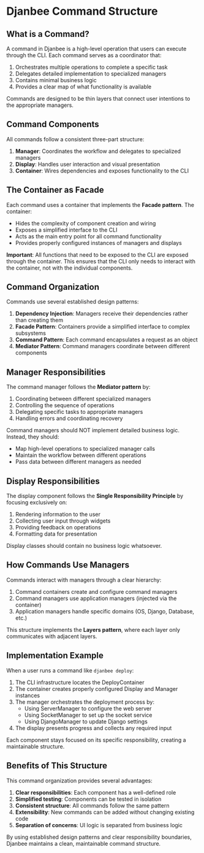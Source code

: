 # Djanbee Command Structure

## What is a Command?

A command in Djanbee is a high-level operation that users can execute through the CLI. Each command serves as a coordinator that:

1. Orchestrates multiple operations to complete a specific task
2. Delegates detailed implementation to specialized managers
3. Contains minimal business logic
4. Provides a clear map of what functionality is available

Commands are designed to be thin layers that connect user intentions to the appropriate managers.

## Command Components

All commands follow a consistent three-part structure:

1. **Manager**: Coordinates the workflow and delegates to specialized managers
2. **Display**: Handles user interaction and visual presentation
3. **Container**: Wires dependencies and exposes functionality to the CLI

## The Container as Facade

Each command uses a container that implements the **Facade pattern**. The container:

- Hides the complexity of component creation and wiring
- Exposes a simplified interface to the CLI
- Acts as the main entry point for all command functionality
- Provides properly configured instances of managers and displays

**Important**: All functions that need to be exposed to the CLI are exposed through the container. This ensures that the CLI only needs to interact with the container, not with the individual components.

## Command Organization

Commands use several established design patterns:

1. **Dependency Injection**: Managers receive their dependencies rather than creating them
2. **Facade Pattern**: Containers provide a simplified interface to complex subsystems
3. **Command Pattern**: Each command encapsulates a request as an object
4. **Mediator Pattern**: Command managers coordinate between different components

## Manager Responsibilities

The command manager follows the **Mediator pattern** by:

1. Coordinating between different specialized managers
2. Controlling the sequence of operations
3. Delegating specific tasks to appropriate managers
4. Handling errors and coordinating recovery

Command managers should NOT implement detailed business logic. Instead, they should:
- Map high-level operations to specialized manager calls
- Maintain the workflow between different operations
- Pass data between different managers as needed

## Display Responsibilities

The display component follows the **Single Responsibility Principle** by focusing exclusively on:

1. Rendering information to the user
2. Collecting user input through widgets
3. Providing feedback on operations
4. Formatting data for presentation

Display classes should contain no business logic whatsoever.

## How Commands Use Managers

Commands interact with managers through a clear hierarchy:

1. Command containers create and configure command managers
2. Command managers use application managers (injected via the container)
3. Application managers handle specific domains (OS, Django, Database, etc.)

This structure implements the **Layers pattern**, where each layer only communicates with adjacent layers.

## Implementation Example

When a user runs a command like `djanbee deploy`:

1. The CLI infrastructure locates the DeployContainer
2. The container creates properly configured Display and Manager instances
3. The manager orchestrates the deployment process by:
   - Using ServerManager to configure the web server
   - Using SocketManager to set up the socket service
   - Using DjangoManager to update Django settings
4. The display presents progress and collects any required input

Each component stays focused on its specific responsibility, creating a maintainable structure.

## Benefits of This Structure

This command organization provides several advantages:

1. **Clear responsibilities**: Each component has a well-defined role
2. **Simplified testing**: Components can be tested in isolation
3. **Consistent structure**: All commands follow the same pattern
4. **Extensibility**: New commands can be added without changing existing code
5. **Separation of concerns**: UI logic is separated from business logic

By using established design patterns and clear responsibility boundaries, Djanbee maintains a clean, maintainable command structure.